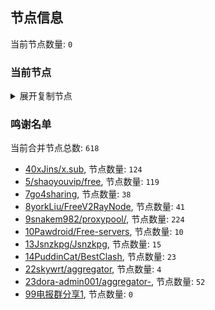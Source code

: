 
## 节点信息
当前节点数量: `0`
### 当前节点
<details>
  <summary>展开复制节点</summary>

    

</details>

### 鸣谢名单
当前合并节点总数: `618`
- [40xJins/x.sub](https://github.com/0xJins/x.sub), 节点数量: `124`
- [5/shaoyouvip/free](https://github.com/shaoyouvip/free), 节点数量: `119`
- [7go4sharing](https://github.com/go4sharing), 节点数量: `38`
- [8yorkLiu/FreeV2RayNode](https://github.com/yorkLiu/FreeV2RayNode), 节点数量: `41`
- [9snakem982/proxypool/](https://github.com/snakem982/proxypool/), 节点数量: `224`
- [10Pawdroid/Free-servers](https://github.com/Pawdroid/Free-servers), 节点数量: `10`
- [13Jsnzkpg/Jsnzkpg](https://github.com/Jsnzkpg/Jsnzkpg), 节点数量: `15`
- [14PuddinCat/BestClash](https://github.com/PuddinCat/BestClash), 节点数量: `23`
- [22skywrt/aggregator](https://github.com/skywrt/aggregator), 节点数量: `4`
- [23dora-admin001/aggregator-](https://github.com/dora-admin001/aggregator-), 节点数量: `52`
- [99电报群分享1](https://github.com/cdddbc/getAirport), 节点数量: `0`


